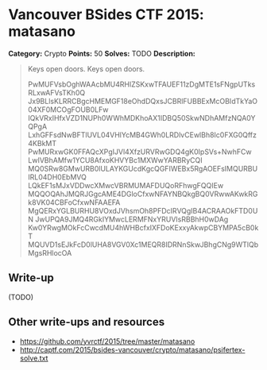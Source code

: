 # Vancouver BSides CTF 2015: matasano

**Category:** Crypto
**Points:** 50
**Solves:** TODO
**Description:** 

> Keys open doors.
> Keys open doors.
> 
> PwMUFVsbOghWAAcbMU4RHlZSKxwTFAUEF11zDgMTE1sFNgpUTksRLxwAFVsTKh0Q
> Jx9BLlsKLRRCBgcHMEMGF18eOhdDQxsJCBRlFUBBExMcOBIdTkYaO04XF0MCOgFOUB0LFw
> IQkVRxIHfxVZD1NUPh0WWhMDKhoAX1IDBQ50SkwNDhAMfzNQA0YQPgA
> LxhGFFsdNwBFTlUVL04VHlYcMB4GWh0LRDlvCEwlBh8Ic0FXG0Qffz4KBkMT
> PwMURxwGK0FFAQcXPgIJVl4XfzURVRwGDQ4gK0IpSVs+NwhFCw
> LwIVBhAMfw1YCU8AfxoKHVYBc1MXWwYARBRyCQI
> MQ0SRw8GMwURB0lULAYKGUcdKgcQGFIWEBx5RgAOEFsIMQURBUIRL04DH0EbMVQ
> LQkEF1sMJxVDDwcXMwcVBRMUMAFDUQoRFhwgFQQIEw
> MQQOQAhJMQRJGgcAME4DGloCfxwNFAYNBQkgBQ0VRwwAKwkRGk8VK04CBFoCfxwNFAAEFA
> MgQERxYGLBURHU8VOxdJVhsmOh8PFDcIRVQgIB4ACRAAOkFTD0UN
> JwUPQA9JMQ4RGkIYMwcLERMFNxYRUVIsRBBhH0wDAg
> Kw0YRwgMOkFcCwcdMU4hWHBcfxIXFDoKExxyAkwpCBYMPA5cB0kT
> MQUVD1sEJkFcD0lUHA8VGV0Xc1MEQR8IDRNnSkwJBhgCNg9WTlQbMgsRHlocOA

## Write-up

(TODO)

## Other write-ups and resources

* <https://github.com/yvrctf/2015/tree/master/matasano>
* <http://captf.com/2015/bsides-vancouver/crypto/matasano/psifertex-solve.txt>